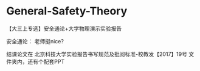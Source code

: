 # General-Safety-Theory
【大三上专选】安全通论+大学物理演示实验报告

安全通论：
老师挺nice?

结课论文在 北京科技大学实验报告书写规范及批阅标准-校教发【2017】19号 文件夹内，还有个配套PPT
